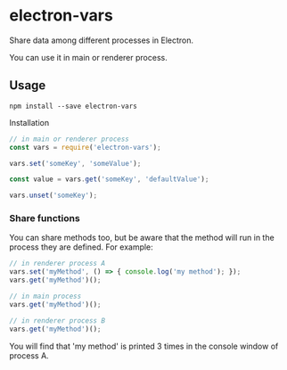 # electron-vars

Share data among different processes in Electron.

You can use it in main or renderer process.

## Usage

```
npm install --save electron-vars
```
Installation

```javascript
// in main or renderer process
const vars = require('electron-vars');

vars.set('someKey', 'someValue');

const value = vars.get('someKey', 'defaultValue');

vars.unset('someKey');
```

### Share functions

You can share methods too, but be aware that the method will run in the process they are defined.
For example:

```javascript
// in renderer process A
vars.set('myMethod', () => { console.log('my method'); });
vars.get('myMethod')();

// in main process
vars.get('myMethod')();

// in renderer process B
vars.get('myMethod')();
```

You will find that 'my method' is printed 3 times in the console window of process A.

